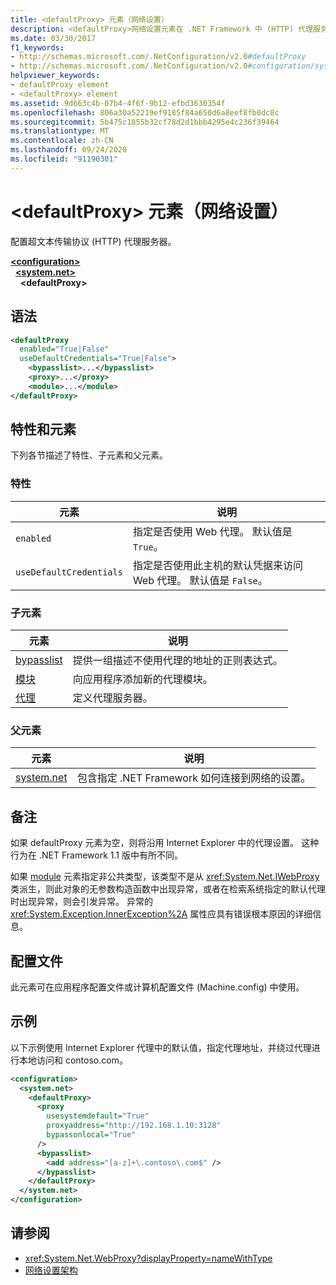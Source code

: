 ```yaml
---
title: <defaultProxy> 元素（网络设置）
description: <defaultProxy>网络设置元素在 .NET Framework 中 (HTTP) 代理服务器配置超文本传输协议。
ms.date: 03/30/2017
f1_keywords:
- http://schemas.microsoft.com/.NetConfiguration/v2.0#defaultProxy
- http://schemas.microsoft.com/.NetConfiguration/v2.0#configuration/system.net/defaultProxy
helpviewer_keywords:
- defaultProxy element
- <defaultProxy> element
ms.assetid: 9d663c4b-07b4-4f6f-9b12-efbd3630354f
ms.openlocfilehash: 806a30a52219ef9185f84a650d6a8eef8fb0dc8c
ms.sourcegitcommit: 5b475c1855b32cf78d2d1bbb4295e4c236f39464
ms.translationtype: MT
ms.contentlocale: zh-CN
ms.lasthandoff: 09/24/2020
ms.locfileid: "91190301"
---
```

# <a name="defaultproxy-element-network-settings"></a>\<defaultProxy> 元素（网络设置）

配置超文本传输协议 (HTTP) 代理服务器。  
  
[**\<configuration>**](../configuration-element.md)  
&nbsp;&nbsp;[**\<system.net>**](system-net-element-network-settings.md)  
&nbsp;&nbsp;&nbsp;&nbsp;**\<defaultProxy>**  
  
## <a name="syntax"></a>语法  
  
```xml  
<defaultProxy  
  enabled="True|False"  
  useDefaultCredentials="True|False">  
    <bypasslist>...</bypasslist>  
    <proxy>...</proxy>  
    <module>...</module>  
</defaultProxy>
```  
  
## <a name="attributes-and-elements"></a>特性和元素  

 下列各节描述了特性、子元素和父元素。  
  
### <a name="attributes"></a>特性  
  
|**元素**|**说明**|  
|-----------------|---------------------|  
|`enabled`|指定是否使用 Web 代理。 默认值是 `True`。|  
|`useDefaultCredentials`|指定是否使用此主机的默认凭据来访问 Web 代理。 默认值是 `False`。|  
  
### <a name="child-elements"></a>子元素  
  
|**元素**|**说明**|  
|-----------------|---------------------|  
|[bypasslist](bypasslist-element-network-settings.md)|提供一组描述不使用代理的地址的正则表达式。|  
|[模块](module-element-network-settings.md)|向应用程序添加新的代理模块。|  
|[代理](proxy-element-network-settings.md)|定义代理服务器。|  
  
### <a name="parent-elements"></a>父元素  
  
|**元素**|**说明**|  
|-----------------|---------------------|  
|[system.net](system-net-element-network-settings.md)|包含指定 .NET Framework 如何连接到网络的设置。|  
  
## <a name="remarks"></a>备注  

 如果 defaultProxy 元素为空，则将沿用 Internet Explorer 中的代理设置。 这种行为在 .NET Framework 1.1 版中有所不同。  
  
 如果 [module](module-element-network-settings.md) 元素指定非公共类型，该类型不是从 <xref:System.Net.IWebProxy> 类派生，则此对象的无参数构造函数中出现异常，或者在检索系统指定的默认代理时出现异常，则会引发异常。 异常的 <xref:System.Exception.InnerException%2A> 属性应具有错误根本原因的详细信息。  
  
## <a name="configuration-files"></a>配置文件  

 此元素可在应用程序配置文件或计算机配置文件 (Machine.config) 中使用。  
  
## <a name="example"></a>示例  

 以下示例使用 Internet Explorer 代理中的默认值，指定代理地址，并绕过代理进行本地访问和 contoso.com。  
  
```xml  
<configuration>  
  <system.net>  
    <defaultProxy>  
      <proxy  
        usesystemdefault="True"  
        proxyaddress="http://192.168.1.10:3128"  
        bypassonlocal="True"  
      />  
      <bypasslist>  
        <add address="[a-z]+\.contoso\.com$" />  
      </bypasslist>  
    </defaultProxy>  
  </system.net>  
</configuration>  
```  
  
## <a name="see-also"></a>请参阅

- <xref:System.Net.WebProxy?displayProperty=nameWithType>
- [网络设置架构](index.md)

